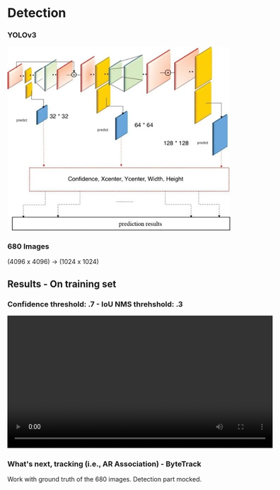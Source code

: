 <h1>Detection</h1>

### YOLOv3
<img src='resources/2/yolov3.jpeg'>

### 680 Images
(4096 x 4096) -> (1024 x 1024)


## Results - On training set

### Confidence threshold: .7 - IoU NMS threhshold: .3
<video controls width="600">
  <source src="resources/2/conf_0.7-iou_0.3.mp4" type="video/mp4">
  Your browser does not support the video tag.
</video>

### What's next, tracking (i.e., AR Association) - ByteTrack
Work with ground truth of the 680 images. Detection part mocked.
